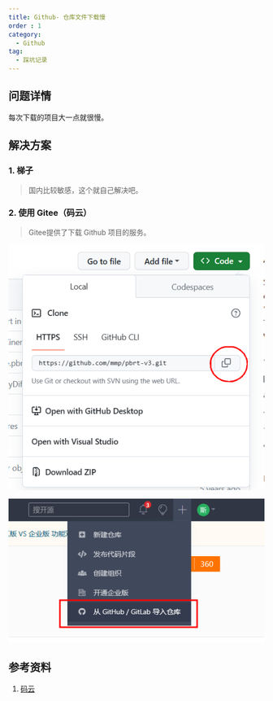 ```yaml
---
title: Github- 仓库文件下载慢
order : 1
category:
  - Github
tag:
  - 踩坑记录
---
```


## 问题详情

每次下载的项目大一点就很慢。

## 解决方案

### 1. 梯子
>国内比较敏感，这个就自己解决吧。
### 2. 使用 Gitee（码云）
> Gitee提供了下载 Github 项目的服务。

![github上复制代码](assets%2Fgitcode.png)

![码云上同步](assets%2Fcodeforgithub.png)



## 参考资料

1. [码云](https://gitee.com/projects/import/url)